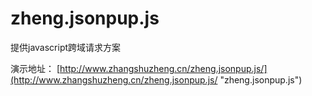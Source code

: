 # zheng.jsonpup.js
提供javascript跨域请求方案
 

演示地址： [http://www.zhangshuzheng.cn/zheng.jsonpup.js/](http://www.zhangshuzheng.cn/zheng.jsonpup.js/ "zheng.jsonpup.js")
